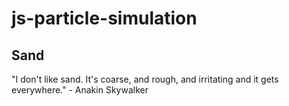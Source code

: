 # js-particle-simulation
## Sand

"I don't like sand. It's coarse, and rough, and irritating and it gets everywhere." - Anakin Skywalker
